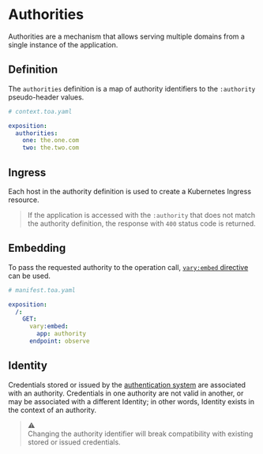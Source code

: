 # Authorities

Authorities are a mechanism that allows serving multiple domains from a single instance of the
application.

## Definition

The `authorities` definition is a map of authority identifiers to the `:authority` pseudo-header
values.

```yaml
# context.toa.yaml

exposition:
  authorities:
    one: the.one.com
    two: the.two.com
```

## Ingress

Each host in the authority definition is used to create a Kubernetes Ingress resource.

> If the application is accessed with the `:authority` that does not match the authority definition,
> the response with `400` status code is returned.

## Embedding

To pass the requested authority to the operation call, [`vary:embed` directive](vary.md#embeddings)
can be used.

```yaml
# manifest.toa.yaml

exposition:
  /:
    GET:
      vary:embed:
        app: authority
      endpoint: observe
```

## Identity

Credentials stored or issued by the [authentication system](identity.md) are associated with an
authority.
Credentials in one authority are not valid in another,
or may be associated with a different Identity; in other words, Identity exists in the context of an
authority.

> :warning:<br/>
> Changing the authority identifier will break compatibility with existing stored or issued
> credentials.
